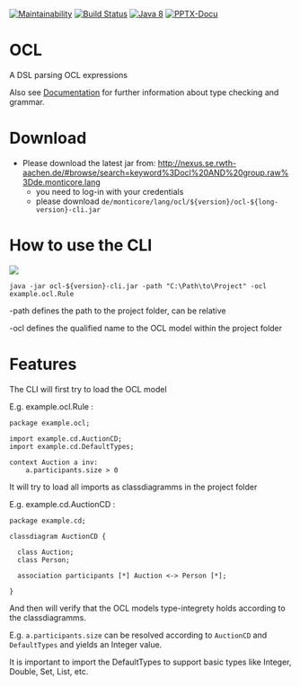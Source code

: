 [![Maintainability](https://api.codeclimate.com/v1/badges/c79dfbc30be9a027ced2/maintainability)](https://codeclimate.com/github/MontiCore/OCL/maintainability)
[![Build Status](https://travis-ci.org/MontiCore/OCL.svg?branch=master)](https://travis-ci.org/MontiCore/OCL)
 [![Java 8](https://img.shields.io/badge/java-8-blue.svg)](http://java.oracle.com)
 [![PPTX-Docu](https://img.shields.io/badge/PPTX--Docu-2018--05--22-brightgreen.svg)](https://github.com/EmbeddedMontiArc/Documentation/blob/master/reposlides/18.05.22.Docu.OCL.pdf)


# OCL

A DSL parsing OCL expressions

Also see [Documentation](https://git.rwth-aachen.de/monticore/languages/OCL/tree/master/documentation) for further information about type checking and grammar.

# Download
* Please download the latest jar from: http://nexus.se.rwth-aachen.de/#browse/search=keyword%3Docl%20AND%20group.raw%3Dde.monticore.lang
  * you need to log-in with your credentials
  * please download `de/monticore/lang/ocl/${version}/ocl-${long-version}-cli.jar`

# How to use the CLI

[![](/uploads/c313faf5fac17218ae7ec740de12b35a/image.png)](http://www.youtube.com/watch?v=qjpyTzGyvEM "")


```
java -jar ocl-${version}-cli.jar -path "C:\Path\to\Project" -ocl example.ocl.Rule
```
-path defines the path to the project folder, can be relative

-ocl defines the qualified name to the OCL model within the project folder

# Features
The CLI will first try to load the OCL model

E.g. example.ocl.Rule :
```
package example.ocl;

import example.cd.AuctionCD;
import example.cd.DefaultTypes;

context Auction a inv:
	a.participants.size > 0

```

It will try to load all imports as classdiagramms in the project folder

E.g. example.cd.AuctionCD :
```
package example.cd;

classdiagram AuctionCD {

  class Auction;
  class Person;
  
  association participants [*] Auction <-> Person [*];

}
```

And then will verify that the OCL models type-integrety holds according to the classdiagramms.

E.g. `a.participants.size` can be resolved according to `AuctionCD` and `DefaultTypes` and yields an Integer value.

It is important to import the DefaultTypes to support basic types like Integer, Double, Set, List, etc. 
